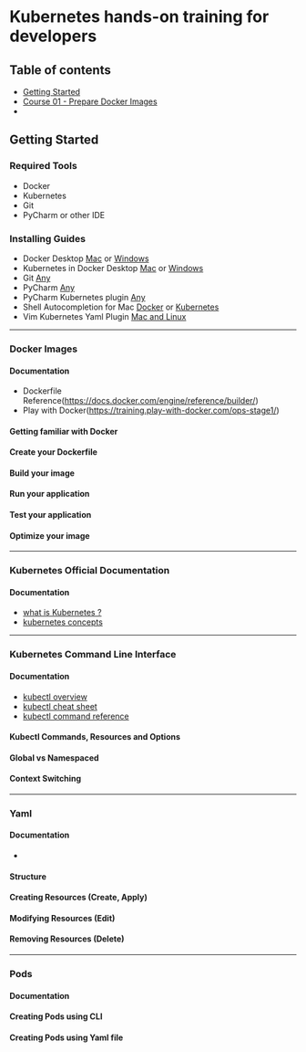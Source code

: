 # Kubernetes hands-on training for developers

## Table of contents
* [Getting Started](#getting-started)
* [Course 01 - Prepare Docker Images](#prepare-docker-images)
* 

## Getting Started
### Required Tools
- Docker
- Kubernetes
- Git
- PyCharm or other IDE

### Installing Guides
- Docker Desktop 
  [Mac](https://docs.docker.com/docker-for-mac/install/)
  or
  [Windows](https://docs.docker.com/docker-for-windows/install/)
- Kubernetes in Docker Desktop
  [Mac](https://docs.docker.com/docker-for-mac/#kubernetes)
  or
  [Windows](https://docs.docker.com/docker-for-windows/#kubernetes)
- Git
  [Any](https://git-scm.com/book/en/v2/Getting-Started-Installing-Git)
- PyCharm
  [Any](https://www.jetbrains.com/help/pycharm/installation-guide.html)
- PyCharm Kubernetes plugin
  [Any](https://www.jetbrains.com/help/pycharm/kubernetes.html)
- Shell Autocompletion for Mac
  [Docker](https://docs.docker.com/compose/completion/)
  or
  [Kubernetes](https://kubernetes.io/docs/tasks/tools/install-kubectl/#enabling-shell-autocompletion)
- Vim Kubernetes Yaml Plugin
  [Mac and Linux](https://octetz.com/docs/2020/2020-01-06-vim-k8s-yaml-support/)

---

### Docker Images
#### Documentation
- Dockerfile Reference(https://docs.docker.com/engine/reference/builder/)
- Play with Docker(https://training.play-with-docker.com/ops-stage1/)

#### Getting familiar with Docker

#### Create your Dockerfile

#### Build your image

#### Run your application

#### Test your application

#### Optimize your image

---

### Kubernetes Official Documentation
#### Documentation
- [what is Kubernetes ?](https://kubernetes.io/docs/concepts/overview/what-is-kubernetes/)
- [kubernetes concepts](https://kubernetes.io/docs/concepts/)

---

### Kubernetes Command Line Interface
#### Documentation
- [kubectl overview](https://kubernetes.io/docs/reference/kubectl/overview/)
- [kubectl cheat sheet](https://kubernetes.io/docs/reference/kubectl/cheatsheet/)
- [kubectl command reference](https://kubernetes.io/docs/reference/generated/kubectl/kubectl-commands)

#### Kubectl Commands, Resources and Options

#### Global vs Namespaced

#### Context Switching

---

### Yaml
#### Documentation
-

#### Structure

#### Creating Resources (Create, Apply)

#### Modifying Resources (Edit)

#### Removing Resources (Delete)

---

### Pods
#### Documentation

#### Creating Pods using CLI

#### Creating Pods using Yaml file